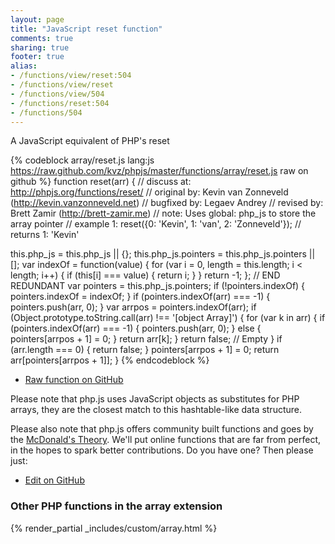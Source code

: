 ```yaml
---
layout: page
title: "JavaScript reset function"
comments: true
sharing: true
footer: true
alias:
- /functions/view/reset:504
- /functions/view/reset
- /functions/view/504
- /functions/reset:504
- /functions/504
---
```

<!-- Generated by Rakefile:build -->
A JavaScript equivalent of PHP's reset

{% codeblock array/reset.js lang:js https://raw.github.com/kvz/phpjs/master/functions/array/reset.js raw on github %}
function reset(arr) {
  //  discuss at: http://phpjs.org/functions/reset/
  // original by: Kevin van Zonneveld (http://kevin.vanzonneveld.net)
  // bugfixed by: Legaev Andrey
  //  revised by: Brett Zamir (http://brett-zamir.me)
  //        note: Uses global: php_js to store the array pointer
  //   example 1: reset({0: 'Kevin', 1: 'van', 2: 'Zonneveld'});
  //   returns 1: 'Kevin'

  this.php_js = this.php_js || {};
  this.php_js.pointers = this.php_js.pointers || [];
  var indexOf = function(value) {
    for (var i = 0, length = this.length; i < length; i++) {
      if (this[i] === value) {
        return i;
      }
    }
    return -1;
  };
  // END REDUNDANT
  var pointers = this.php_js.pointers;
  if (!pointers.indexOf) {
    pointers.indexOf = indexOf;
  }
  if (pointers.indexOf(arr) === -1) {
    pointers.push(arr, 0);
  }
  var arrpos = pointers.indexOf(arr);
  if (Object.prototype.toString.call(arr) !== '[object Array]') {
    for (var k in arr) {
      if (pointers.indexOf(arr) === -1) {
        pointers.push(arr, 0);
      } else {
        pointers[arrpos + 1] = 0;
      }
      return arr[k];
    }
    return false; // Empty
  }
  if (arr.length === 0) {
    return false;
  }
  pointers[arrpos + 1] = 0;
  return arr[pointers[arrpos + 1]];
}
{% endcodeblock %}

 - [Raw function on GitHub](https://github.com/kvz/phpjs/blob/master/functions/array/reset.js)

Please note that php.js uses JavaScript objects as substitutes for PHP arrays, they are 
the closest match to this hashtable-like data structure. 

Please also note that php.js offers community built functions and goes by the 
[McDonald's Theory](https://medium.com/what-i-learned-building/9216e1c9da7d). We'll put online 
functions that are far from perfect, in the hopes to spark better contributions. 
Do you have one? Then please just: 

 - [Edit on GitHub](https://github.com/kvz/phpjs/edit/master/functions/array/reset.js)


### Other PHP functions in the array extension
{% render_partial _includes/custom/array.html %}
